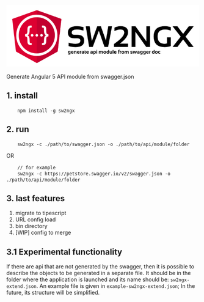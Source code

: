 ![sw2ngx logo](https://raw.githubusercontent.com/YAZART/sw2ngx/master/sw2ngx.png)

Generate Angular 5 API module from swagger.json

##  1. install

```
    npm install -g sw2ngx
```

## 2. run

```
    sw2ngx -c ./path/to/swagger.json -o ./path/to/api/module/folder
```

OR

```
    // for example
    sw2ngx -c https://petstore.swagger.io/v2/swagger.json -o ./path/to/api/module/folder
```
## 3. last features

 1. migrate to tipescript
 2. URL config load
 3. bin directory
 4. [WIP] config to merge

 ## 3.1 Experimental functionality

If there are api that are not generated by the swagger, then it is possible to describe the objects to be generated in a separate file. It should be in the folder where the application is launched and its name should be: `sw2ngx-extend.json`. An example file is given in `example-sw2ngx-extend.json`; In the future, its structure will be simplified.